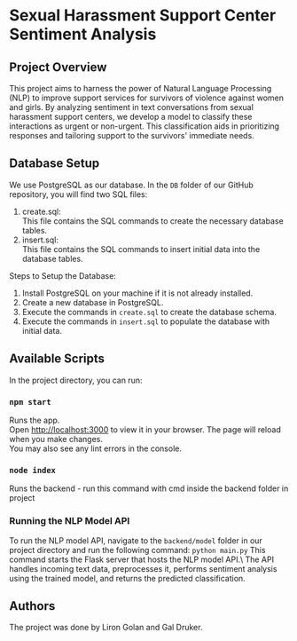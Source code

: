 # Sexual Harassment Support Center Sentiment Analysis
## Project Overview
This project aims to harness the power of Natural Language Processing (NLP) to improve support services for survivors of violence against women and girls. By analyzing sentiment in text conversations from sexual harassment support centers, we develop a model to classify these interactions as urgent or non-urgent. This classification aids in prioritizing responses and tailoring support to the survivors' immediate needs.

## Database Setup

We use PostgreSQL as our database. In the `DB` folder of our GitHub repository, you will find two SQL files:

1. create.sql:\
    This file contains the SQL commands to create the necessary database tables.
3. insert.sql:\
    This file contains the SQL commands to insert initial data into the database tables.

Steps to Setup the Database:

1. Install PostgreSQL on your machine if it is not already installed.
2. Create a new database in PostgreSQL.
3. Execute the commands in `create.sql` to create the database schema.
4. Execute the commands in `insert.sql` to populate the database with initial data.


## Available Scripts

In the project directory, you can run:
### `npm start`
Runs the app.\
Open [http://localhost:3000](http://localhost:3000) to view it in your browser.
The page will reload when you make changes.\
You may also see any lint errors in the console.
### `node index`
Runs the backend - run this command with cmd inside the backend folder in project

### Running the NLP Model API
To run the NLP model API, navigate to the `backend/model` folder in our project directory and run the following command:
`python main.py`
This command starts the Flask server that hosts the NLP model API.\ The API handles incoming text data, preprocesses it, performs sentiment analysis using the trained model, and returns the predicted classification.


## Authors
The project was done by Liron Golan and Gal Druker.
